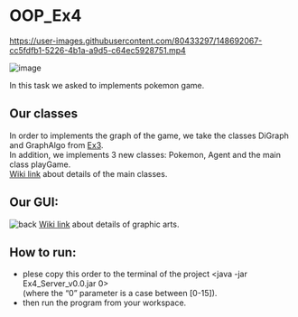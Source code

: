# OOP_Ex4

https://user-images.githubusercontent.com/80433297/148692067-cc5fdfb1-5226-4b1a-a9d5-c64ec5928751.mp4


![image](https://user-images.githubusercontent.com/80433297/148684563-372b5c1a-bfb0-42bb-948b-3a4444afd5ab.png)

In this task we asked to implements pokemon game.
## Our classes
In order to implements the graph of the game, we take the classes DiGraph and GraphAlgo from [Ex3](https://github.com/chenshtynmetz/OOP_Ex3/tree/master/src). \
In addition, we implements 3 new classes: Pokemon, Agent and the main class playGame. \
[Wiki link](https://github.com/chenshtynmetz/OOP_Ex4/wiki/Details-on-the-main-classes) about details of the main classes.

## Our GUI:
![back](https://user-images.githubusercontent.com/80433297/148686337-8b22f937-73b1-4b84-b388-d1b616167a12.jpeg)
[Wiki link](https://github.com/chenshtynmetz/OOP_Ex4/wiki/our-GUI) about details of graphic arts.

## How to run:
* plese copy this order to the terminal of the project <java -jar Ex4_Server_v0.0.jar 0> \
  (where the “0” parameter is a case between [0-15]).
* then run the program from your workspace.

